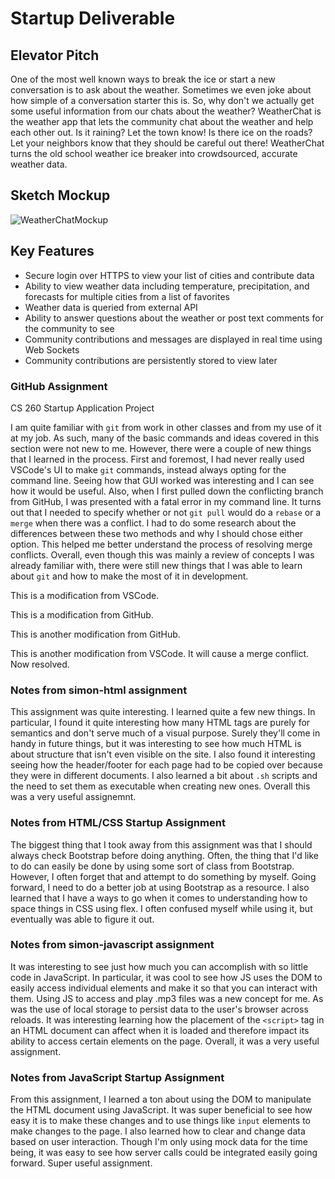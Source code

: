 # Startup Deliverable

## Elevator Pitch

One of the most well known ways to break the ice or start a new conversation is to ask about the weather. Sometimes we even joke about how simple of a conversation starter this is. So, why don't we actually get some useful information from our chats about the weather? WeatherChat is the weather app that lets the community chat about the weather and help each other out. Is it raining? Let the town know! Is there ice on the roads? Let your neighbors know that they should be careful out there! WeatherChat turns the old school weather ice breaker into crowdsourced, accurate weather data.

## Sketch Mockup

![WeatherChatMockup](https://user-images.githubusercontent.com/63749412/214992274-933bfe57-b9cd-4fec-9e27-8cd51f109b43.jpeg)

## Key Features

- Secure login over HTTPS to view your list of cities and contribute data
- Ability to view weather data including temperature, precipitation, and forecasts for multiple cities from a list of favorites
- Weather data is queried from external API
- Ability to answer questions about the weather or post text comments for the community to see
- Community contributions and messages are displayed in real time using Web Sockets
- Community contributions are persistently stored to view later

### GitHub Assignment

CS 260 Startup Application Project

I am quite familiar with `git` from work in other classes and from my use of it at my job. As such, many of the basic commands and ideas covered in this section were not new to me. However, there were a couple of new things that I learned in the process. First and foremost, I had never really used VSCode's UI to make `git` commands, instead always opting for the command line. Seeing how that GUI worked was interesting and I can see how it would be useful. Also, when I first pulled down the conflicting branch from GitHub, I was presented with a fatal error in my command line. It turns out that I needed to specify whether or not `git pull` would do a `rebase` or a `merge` when there was a conflict. I had to do some research about the differences between these two methods and why I should chose either option. This helped me better understand the process of resolving merge conflicts. Overall, even though this was mainly a review of concepts I was already familiar with, there were still new things that I was able to learn about `git` and how to make the most of it in development.

This is a modification from VSCode.

This is a modification from GitHub.

This is another modification from GitHub.

This is another modification from VSCode. It will cause a merge conflict. Now resolved.

### Notes from simon-html assignment

This assignment was quite interesting. I learned quite a few new things. In particular, I found it quite interesting how many HTML tags are purely for semantics and don't serve much of a visual purpose. Surely they'll come in handy in future things, but it was interesting to see how much HTML is about structure that isn't even visible on the site. I also found it interesting seeing how the header/footer for each page had to be copied over because they were in different documents. I also learned a bit about `.sh` scripts and the need to set them as executable when creating new ones. Overall this was a very useful assignemnt.

### Notes from HTML/CSS Startup Assignment

The biggest thing that I took away from this assignment was that I should always check Bootstrap before doing anything. Often, the thing that I'd like to do can easily be done by using some sort of class from Bootstrap. However, I often forget that and attempt to do something by myself. Going forward, I need to do a better job at using Bootstrap as a resource. I also learned that I have a ways to go when it comes to understanding how to space things in CSS using flex. I often confused myself while using it, but eventually was able to figure it out.

### Notes from simon-javascript assignment

It was interesting to see just how much you can accomplish with so little code in JavaScript. In particular, it was cool to see how JS uses the DOM to easily access individual elements and make it so that you can interact with them. Using JS to access and play .mp3 files was a new concept for me. As was the use of local storage to persist data to the user's browser across reloads. It was interesting learning how the placement of the `<script>` tag in an HTML document can affect when it is loaded and therefore impact its ability to access certain elements on the page. Overall, it was a very useful assignment.

### Notes from JavaScript Startup Assignment

From this assignment, I learned a ton about using the DOM to manipulate the HTML document using JavaScript. It was super beneficial to see how easy it is to make these changes and to use things like `input` elements to make changes to the page. I also learned how to clear and change data based on user interaction. Though I'm only using mock data for the time being, it was easy to see how server calls could be integrated easily going forward. Super useful assignment.
